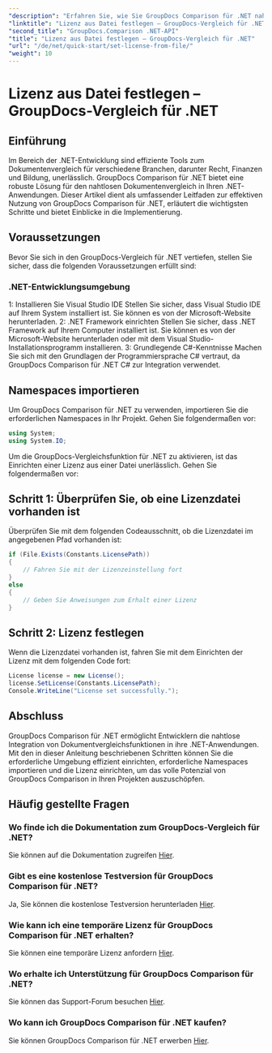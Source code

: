 ```yaml
---
"description": "Erfahren Sie, wie Sie GroupDocs Comparison für .NET nahtlos in Ihre Anwendungen integrieren. Richten Sie Namespaces ein, importieren Sie sie und vergleichen Sie Dokumente mühelos."
"linktitle": "Lizenz aus Datei festlegen – GroupDocs-Vergleich für .NET"
"second_title": "GroupDocs.Comparison .NET-API"
"title": "Lizenz aus Datei festlegen – GroupDocs-Vergleich für .NET"
"url": "/de/net/quick-start/set-license-from-file/"
"weight": 10
---
```


# Lizenz aus Datei festlegen – GroupDocs-Vergleich für .NET

## Einführung
Im Bereich der .NET-Entwicklung sind effiziente Tools zum Dokumentenvergleich für verschiedene Branchen, darunter Recht, Finanzen und Bildung, unerlässlich. GroupDocs Comparison für .NET bietet eine robuste Lösung für den nahtlosen Dokumentenvergleich in Ihren .NET-Anwendungen. Dieser Artikel dient als umfassender Leitfaden zur effektiven Nutzung von GroupDocs Comparison für .NET, erläutert die wichtigsten Schritte und bietet Einblicke in die Implementierung.
## Voraussetzungen
Bevor Sie sich in den GroupDocs-Vergleich für .NET vertiefen, stellen Sie sicher, dass die folgenden Voraussetzungen erfüllt sind:
### .NET-Entwicklungsumgebung
1: Installieren Sie Visual Studio IDE
Stellen Sie sicher, dass Visual Studio IDE auf Ihrem System installiert ist. Sie können es von der Microsoft-Website herunterladen.
2: .NET Framework einrichten
Stellen Sie sicher, dass .NET Framework auf Ihrem Computer installiert ist. Sie können es von der Microsoft-Website herunterladen oder mit dem Visual Studio-Installationsprogramm installieren.
3: Grundlegende C#-Kenntnisse
Machen Sie sich mit den Grundlagen der Programmiersprache C# vertraut, da GroupDocs Comparison für .NET C# zur Integration verwendet.

## Namespaces importieren
Um GroupDocs Comparison für .NET zu verwenden, importieren Sie die erforderlichen Namespaces in Ihr Projekt. Gehen Sie folgendermaßen vor:
```csharp
using System;
using System.IO;
```

Um die GroupDocs-Vergleichsfunktion für .NET zu aktivieren, ist das Einrichten einer Lizenz aus einer Datei unerlässlich. Gehen Sie folgendermaßen vor:
## Schritt 1: Überprüfen Sie, ob eine Lizenzdatei vorhanden ist
Überprüfen Sie mit dem folgenden Codeausschnitt, ob die Lizenzdatei im angegebenen Pfad vorhanden ist:
```csharp
if (File.Exists(Constants.LicensePath))
{
    // Fahren Sie mit der Lizenzeinstellung fort
}
else
{
    // Geben Sie Anweisungen zum Erhalt einer Lizenz
}
```
## Schritt 2: Lizenz festlegen
Wenn die Lizenzdatei vorhanden ist, fahren Sie mit dem Einrichten der Lizenz mit dem folgenden Code fort:
```csharp
License license = new License();
license.SetLicense(Constants.LicensePath);
Console.WriteLine("License set successfully.");
```

## Abschluss
GroupDocs Comparison für .NET ermöglicht Entwicklern die nahtlose Integration von Dokumentvergleichsfunktionen in ihre .NET-Anwendungen. Mit den in dieser Anleitung beschriebenen Schritten können Sie die erforderliche Umgebung effizient einrichten, erforderliche Namespaces importieren und die Lizenz einrichten, um das volle Potenzial von GroupDocs Comparison in Ihren Projekten auszuschöpfen.
## Häufig gestellte Fragen
### Wo finde ich die Dokumentation zum GroupDocs-Vergleich für .NET?
Sie können auf die Dokumentation zugreifen [Hier](https://tutorials.groupdocs.com/comparison/net/).
### Gibt es eine kostenlose Testversion für GroupDocs Comparison für .NET?
Ja, Sie können die kostenlose Testversion herunterladen [Hier](https://releases.groupdocs.com/).
### Wie kann ich eine temporäre Lizenz für GroupDocs Comparison für .NET erhalten?
Sie können eine temporäre Lizenz anfordern [Hier](https://purchase.groupdocs.com/temporary-license/).
### Wo erhalte ich Unterstützung für GroupDocs Comparison für .NET?
Sie können das Support-Forum besuchen [Hier](https://forum.groupdocs.com/c/comparison/12).
### Wo kann ich GroupDocs Comparison für .NET kaufen?
Sie können GroupDocs Comparison für .NET erwerben [Hier](https://purchase.groupdocs.com/buy).
